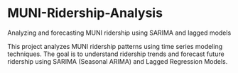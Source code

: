 # MUNI-Ridership-Analysis
Analyzing and forecasting MUNI ridership using SARIMA and lagged models

This project analyzes MUNI ridership patterns using time series modeling techniques. The goal is to understand ridership trends and forecast future ridership using SARIMA (Seasonal ARIMA) and Lagged Regression Models.
